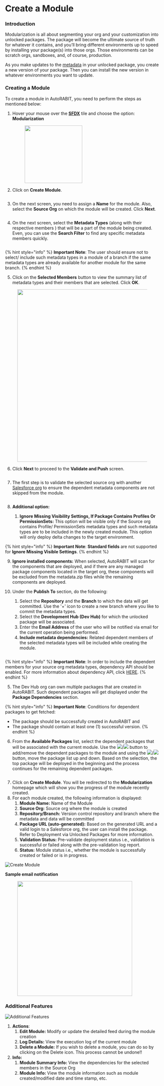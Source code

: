 # Create a Module

### Introduction <a href="#introduction" id="introduction"></a>

Modularization is all about segmenting your org and your customization into unlocked packages. The package will become the ultimate source of truth for whatever it contains, and you’ll bring different environments up to speed by installing your package(s) into those orgs. Those environments can be scratch orgs, sandboxes, and, of course, production.&#x20;

As you make updates to the [metadata](https://www.autorabit.com/blog/the-role-of-metadata-in-devops-for-salesforce/) in your unlocked package, you create a new version of your package. Then you can install the new version in whatever environments you want to update.

### Creating a Module <a href="#creating-a-module" id="creating-a-module"></a>

To create a module in AutoRABIT, you need to perform the steps as mentioned below:

1.  Hover your mouse over the [**SFDX**](salesforce-dx-metadata-format.md) tile and choose the option: **Modularization**

    <figure><img src="https://cdn.document360.io/8711f4e7-c040-4616-aac9-d947f87e4619/Images/Documentation/image-1613919481563.png" alt="" width="188"><figcaption></figcaption></figure>
2. Click on **Create Module**.

<figure><img src="https://cdn.document360.io/8711f4e7-c040-4616-aac9-d947f87e4619/Images/Documentation/image-1613920749970.png" alt=""><figcaption></figcaption></figure>

3. On the next screen, you need to assign a **Name** for the module. Also, select the **Source Org** on which the module will be created. Click **Next**.

<figure><img src="https://cdn.document360.io/8711f4e7-c040-4616-aac9-d947f87e4619/Images/Documentation/image-1613920784288.png" alt=""><figcaption></figcaption></figure>

4. On the next screen, select the **Metadata Types** (along with their respective members ) that will be a part of the module being created. Even, you can use the **Search Filter** to find any specific metadata members quickly.

<figure><img src="https://cdn.document360.io/8711f4e7-c040-4616-aac9-d947f87e4619/Images/Documentation/image-1613920851619.png" alt=""><figcaption></figcaption></figure>

{% hint style="info" %}
**Important Note**: The user should ensure not to select/ include such metadata types in a module of a branch if the same metadata types are already available for another module for the same branch.
{% endhint %}

5. Click on the **Selected Members** button to view the summary list of metadata types and their members that are selected. Click **OK**.

<figure><img src="https://cdn.document360.io/8711f4e7-c040-4616-aac9-d947f87e4619/Images/Documentation/image-1613920991033.png" alt="" width="563"><figcaption></figcaption></figure>

6.  Click **Next** to proceed to the **Validate and Push** screen.

    <figure><img src="https://cdn.document360.io/8711f4e7-c040-4616-aac9-d947f87e4619/Images/Documentation/image-1613921036958.png" alt=""><figcaption></figcaption></figure>
7.  The first step is to validate the selected source org with another [Salesforce org](arm-administration/registration/salesforce-org.md) to ensure the dependent metadata components are not skipped from the module.

    <figure><img src="https://cdn.document360.io/8711f4e7-c040-4616-aac9-d947f87e4619/Images/Documentation/image-1613921279716.png" alt=""><figcaption></figcaption></figure>
8. **Additional option:**
   1. **Ignore Missing Visibility Settings, If Package Contains Profiles Or PermissionSets:** This option will be visible only if the Source org contains Profile/ PermissionSets metadata types and such metadata types are to be included in the newly created module. This option will only deploy delta changes to the target environment.

{% hint style="info" %}
**Important Note**: **Standard fields** are not supported for **Ignore Missing Visible Settings**.
{% endhint %}

9. **Ignore installed components:** When selected, AutoRABIT will scan for the components that are deployed, and if there are any managed package components located in the target org, these components will be excluded from the metadata.zip files while the remaining components are deployed.
10. Under the **Publish To** section, do the following:

    1. Select the **Repository** and the **Branch** to which the data will get committed. Use the '+' icon to create a new branch where you like to commit the metadata types.
    2. Select the **Development Hub (Dev Hub)** for which the unlocked package will be associated.
    3. Enter the **Email Address** of the user who will be notified via email for the current operation being performed.
    4. **Include metadata dependencies:** Related dependent members of the selected metadata types will be included while creating the module.



    <figure><img src="https://cdn.document360.io/8711f4e7-c040-4616-aac9-d947f87e4619/Images/Documentation/image-1613921435641.png" alt=""><figcaption></figcaption></figure>

{% hint style="info" %}
**Important Note**: In order to include the dependent members for your source org metadata types, dependency API should be enabled. For more information about dependency API, click [HERE](https://developer.salesforce.com/docs/atlas.en-us.api\_tooling.meta/api\_tooling/tooling\_api\_objects\_metadatacomponentdependency.htm).&#x20;
{% endhint %}

5. The Dev Hub org can own multiple packages that are created in AutoRABIT. Such dependent packages will get displayed under the **Package Dependencies** section.

{% hint style="info" %}
**Important Note**: Conditions for dependent packages to get fetched:

* The package should be successfully created in AutoRABIT and&#x20;
* The package should contain at least one (1) successful version. &#x20;
{% endhint %}

6. From the **Available Packages** list, select the dependent packages that will be associated with the current module. Use the ![](https://cdn.document360.io/8711f4e7-c040-4616-aac9-d947f87e4619/Images/Documentation/image-1613402857647.png)/![](https://cdn.document360.io/8711f4e7-c040-4616-aac9-d947f87e4619/Images/Documentation/image-1613402882169.png) button to add/remove the dependent packages to the module and using the ![](https://cdn.document360.io/8711f4e7-c040-4616-aac9-d947f87e4619/Images/Documentation/image-1613402900576.png)/![](https://cdn.document360.io/8711f4e7-c040-4616-aac9-d947f87e4619/Images/Documentation/image-1613402922812.png) button, move the package list up and down. Based on the selection, the top package will be deployed in the beginning and the process continues for the remaining dependent packages.

<figure><img src="https://cdn.document360.io/8711f4e7-c040-4616-aac9-d947f87e4619/Images/Documentation/image-1613922237728.png" alt=""><figcaption></figcaption></figure>

7. Click on **Create Module**. You will be redirected to the **Modularization** homepage which will show you the progress of the module recently created.
8. For each module created, the following information is displayed:
   1. **Module Name:** Name of the Module
   2. **Source Org:** Source org where the module is created
   3. **Repository/Branch:** Version control repository and branch where the metadata and data will be committed
   4. **Package URL (auto-generated):** Based on the generated URL and a valid login to a Salesforce org, the user can install the package. Refer to Deployment via Unlocked Packages for more information.
   5. **Validation Status:** Pre-validate deployment status i.e., validation is successful or failed along with the pre-validation log report.
   6. **Status:** Module status i.e., whether the module is successfully created or failed or is in progress.

![Create Module](https://cdn.document360.io/8711f4e7-c040-4616-aac9-d947f87e4619/Images/Documentation/image-1613922376002.png)

**Sample email notification**

<figure><img src="https://cdn.document360.io/8711f4e7-c040-4616-aac9-d947f87e4619/Images/Documentation/image-1647459950991.png" alt="" width="375"><figcaption></figcaption></figure>

### Additional Features <a href="#additional-features" id="additional-features"></a>

![Additional Features](https://cdn.document360.io/8711f4e7-c040-4616-aac9-d947f87e4619/Images/Documentation/image-1613922442023.png)

1. **Actions**:
   1. **Edit Module:** Modify or update the detailed feed during the module creation
   2. **Log Details:** View the execution log of the current module
   3. **Delete a Module:** If you wish to delete a module, you can do so by clicking on the Delete icon. This process cannot be undone!!
2. **Info:**
   1. **Module Summary Info:** View the dependencies for the selected members in the Source Org
   2. **Module Info:** View the module information such as module created/modified date and time stamp, etc.
